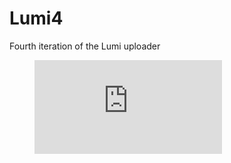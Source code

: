 # Lumi4
Fourth iteration of the Lumi uploader

<figure><embed src="https://wakatime.com/share/@ladvien/d97827e3-2491-4e0b-ae52-57126a06bd27.svg"></embed></figure>
